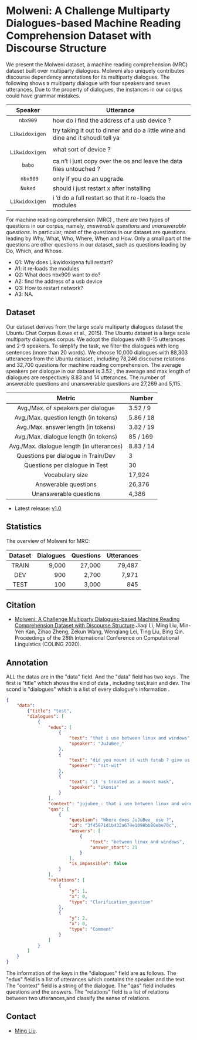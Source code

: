 # Molweni: A Challenge Multiparty Dialogues-based Machine Reading Comprehension Dataset with Discourse Structure 

We present the Molweni dataset, a machine reading comprehension (MRC) dataset built over multiparty dialogues.
Molweni also uniquely contributes discourse dependency annotations for its multiparty dialogues.
The following shows a multiparty dialogue with four speakers and seven utterances. Due to the property of dialogues, the instances in our corpus could have grammar mistakes. 

| Speaker | Utterance |
|:-------:|-----------|
| `nbx909` |  how do i ﬁnd the address of a usb device ? |
| `Likwidoxigen` | try taking it out to dinner and do a little wine and dine and it shoudl tell ya |
| ` Likwidoxigen` | what sort of device ? |
| `babo` | ca n’t i just copy over the os and leave the data ﬁles untouched ? |
| ` nbx909` | only if you do an upgrade |
| `Nuked` | should i just restart x after installing |
| `Likwidoxigen` | i ’d do a full restart so that it re-loads the modules |

For machine reading comprehension (MRC) , there are two types of questions in our corpus, namely, *answerable questions* and *unanswerable questions*. 
In particular, most of the questions in our dataset are questions leading by Why, What, Who, Where, When and How. Only a small part of the questions are other questions in our dataset, such as questions leading by Do, Which, and Whose. 


* Q1: Why does Likwidoxigena full restart? 
* A1: it re-loads the modules
* Q2: What does nbx909 want to do?
* A2: ﬁnd the address of a usb device 
* Q3: How to restart network?
* A3: NA.



## Dataset

Our dataset derives from the large scale multiparty dialogues dataset the Ubuntu Chat Corpus (Lowe et al., 2015). The Ubuntu dataset is a large scale multiparty dialogues corpus. We adopt the dialogues with 8-15 utterances and 2-9 speakers. To simplify the task, we ﬁlter the dialogues with long sentences (more than 20 words).
We choose 10,000 dialogues with 88,303 utterances from the Ubuntu dataset , including 78,246 discourse relations and 32,700 questions for machine reading comprehension. 
The average speakers per dialogue in our dataset is 3.52 , the average and max length of dialogues are respectively 8.83 and 14 utterances. The number of answerable questions and unanswerable questions are 27,269 and 5,115. 

| Metric | Number |
|:-------:|-----------|
| Avg./Max. of speakers per dialogue | 3.52 / 9 |
| Avg./Max. question length (in tokens) | 5.86 / 18 |
| Avg./Max. answer length (in tokens) | 3.82 / 19 |
| Avg./Max. dialogue length (in tokens)  | 85 / 169 |
| Avg./Max. dialogue length (in utterances) | 8.83 / 14 |
| Questions per dialogue in Train/Dev | 3 |
| Questions per dialogue in Test | 30 |
| Vocabulary size | 17,924 |
| Answerable questions | 26,376 |
| Unanswerable questions | 4,386 |
* Latest release: [v1.0](https://github.com/HIT-SCIR/Molweni)

## Statistics

The overview of Molweni for MRC:

| Dataset | Dialogues | Questions |Utterances|
| :-----: | --------: | --------: | ------: |
|   TRAIN   |     9,000 |    27,000 |  79,487 |
|   DEV   |       900 |     2,700 |   7,971 |
|   TEST   |       100 |     3,000 |     845 |


## Citation
* [Molweni: A Challenge Multiparty Dialogues-based Machine Reading Comprehension Dataset with Discourse Structure](https://arxiv.org/abs/2004.05080).Jiaqi Li, Ming Liu, Min-Yen Kan, Zihao Zheng, Zekun Wang, Wenqiang Lei, Ting Liu, Bing Qin. Proceedings of the 28th International Conference on Computational Linguistics (COLING  2020).


## Annotation
ALL the datas are in the "data" field. And the "data" field has two keys . The first is "title" which shows the kind of data , including test,train and dev.
The scond is "dialogues" which is a list of every dialogue's information .

```json
{
	"data": 
		{"title": "test",
		"dialogues": [
			{
                "edus": [
					{
                        "text": "that i use between linux and windows",
                        "speaker": "JuJuBee_"
                    },
                    {
                        "text": "did you mount it with fstab ? give us a pastebin of the fstab that is probably it eh.EMOJI",
                        "speaker": "nit-wit"
                    },
                    {
                        "text": "it 's treated as a mount mask",
                        "speaker": "ikonia"
                    }
				],
				"context": "jujubee_: that i use between linux and windows nit-wit: did you mount it with fstab ? give us a pastebin of the fstab that is probably it eh.emoji ikonia: it 's treated as a mount mask",
				"qas": [
					{
                        "question": "Where does JuJuBee_ use ?",
                        "id": "3f45971d1b432a674e1098bb80ebe70c",
                        "answers": [
                            {
                                "text": "between linux and windows",
                                "answer_start": 21
                            }
                        ],
                        "is_impossible": false
                    }
				],
				"relations": [
					{
                        "y": 1,
                        "x": 0,
                        "type": "Clarification_question"
                    },
                    {
                        "y": 2,
                        "x": 0,
                        "type": "Comment"
                    }
				]
			}
		]
	}
}
```
The information of the keys in the "dialogues" field are as follows.
The "edus" field is a list of utterances which contains the speaker and the text.
The "context" field is a string of the dialogue.
The "qas" field includes questions and the answers.
The "relations" field is a list of relations between two utterances,and classify the sense of relations.

## Contact

* [Ming Liu](http://homepage.hit.edu.cn/liuming1981).
